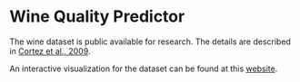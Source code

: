 # Wine Quality Predictor

The wine dataset is public available for research. The details are described in [Cortez et al., 2009](http://www.scitepress.org/Papers/2015/55519/55519.pdf).

An interactive visualization for the dataset can be found at this [website](http://www-edlab.cs.umass.edu/~yuanh/590v/hw2/index.html).
